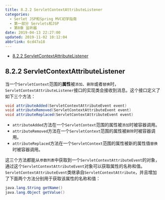 ```yaml
---
title: 8.2.2 ServletContextAttributeListener
categories: 
  - Serlet JSP和Spring MVC初学指南
  - 第一部分 Servlets和JSP
  - 第8章 监听器
date: 2019-04-13 22:27:00
updated: 2019-11-02 10:12:04
abbrlink: 6cd47a18
---
```

<div id='my_toc'>

- [8.2.2 ServletContextAttributeListener](/JavaReadingNotes/6cd47a18/#8-2-2-ServletContextAttributeListener)

</div>
<!--more-->
<script>if (navigator.platform.toLowerCase() == 'win32'){document.getElementById('my_toc').style.display = 'none';}</script>

<!--end-->
## 8.2.2 ServletContextAttributeListener ##
当一个`ServletContext`范围的**属性**被`添加`、`删除`或者`替换`时，`ServletContextAttributeListener`接口的实现类会接收到消息。这个接口定义了如下三个方法：
```java
void attributeAdded(ServletContextAttributeEvent event)
void attributeRemoved(ServletContextAttributeEvent event)
void attributeReplaced(ServletContextAttributeEvent event)
```
- `attributeAdded`方法在一个`ServletContext`范围的属性被`添加`时被容器调用。
- `attributeRemoved`方法在一个`ServletContext`范围的属性被`删除`时被容器调用。
- `attributeReplaced`方法在一个`ServletContext`范围的属性被新的属性值`替换`时被容器调用。

这三个方法都能从`参数列表`中获取到一个`ServletContextAttributeEvent`的对象，通过这个`ServletContextAttributeEvent`对象可以获取属性的名称和值。
`ServletContextAttributeEvent`类继承自`ServletContextAttribute`，并且增加了下面两个方法分别用于获取该属性的名称和值：
```java
java.lang.String getName()
java.lang.Object getValue()
```

